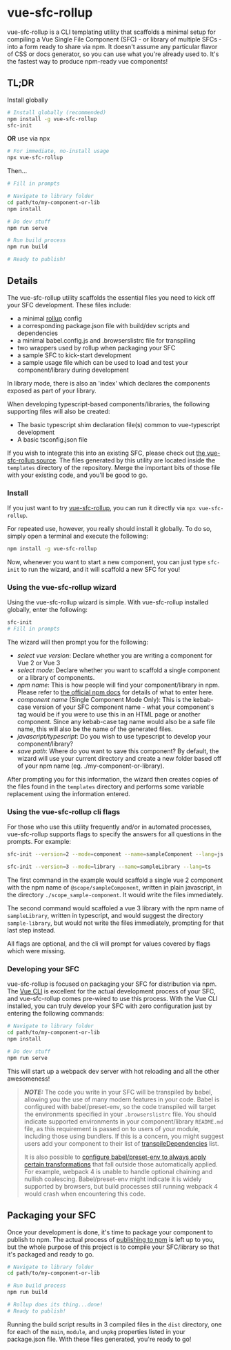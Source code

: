 # vue-sfc-rollup

vue-sfc-rollup is a CLI templating utility that scaffolds a minimal setup for compiling a Vue Single File Component (SFC) - or library of multiple SFCs - into a form ready to share via npm. It doesn't assume any particular flavor of CSS or docs generator, so you can use what you're already used to. It's the fastest way to produce npm-ready vue components!

## TL;DR
Install globally
```bash
# Install globally (recommended)
npm install -g vue-sfc-rollup
sfc-init
```
**OR** use via npx
```bash
# For immediate, no-install usage
npx vue-sfc-rollup
```
Then...
```bash
# Fill in prompts

# Navigate to library folder
cd path/to/my-component-or-lib
npm install

# Do dev stuff
npm run serve

# Run build process
npm run build

# Ready to publish!
```


## Details

The vue-sfc-rollup utility scaffolds the essential files you need to kick off your SFC development. These files include:
- a minimal [rollup](https://rollupjs.org) config
- a corresponding package.json file with build/dev scripts and dependencies
- a minimal babel.config.js and .browserslistrc file for transpiling
- two wrappers used by rollup when packaging your SFC
- a sample SFC to kick-start development
- a sample usage file which can be used to load and test your component/library during development

In library mode, there is also an 'index' which declares the components exposed as part of your library.

When developing typescript-based components/libraries, the following supporting files will also be created:
- The basic typescript shim declaration file(s) common to vue-typescript development
- A basic tsconfig.json file

If you wish to integrate this into an existing SFC, please check out [the vue-sfc-rollup source](https://github.com/team-innovation/vue-sfc-rollup). The files generated by this utility are located inside the `templates` directory of the repository. Merge the important bits of those file with your existing code, and you'll be good to go.

### Install

If you just want to try [vue-sfc-rollup](https://www.npmjs.com/package/vue-sfc-rollup), you can run it directly via `npx vue-sfc-rollup`.

For repeated use, however, you really should install it globally. To do so, simply open a terminal and execute the following:

```bash
npm install -g vue-sfc-rollup
```

Now, whenever you want to start a new component, you can just type `sfc-init` to run the wizard, and it will scaffold a new SFC for you!

### Using the vue-sfc-rollup wizard

Using the vue-sfc-rollup wizard is simple. With vue-sfc-rollup installed globally, enter the following:
```bash
sfc-init
# Fill in prompts
```
The wizard will then prompt you for the following:

  - *select vue version*: Declare whether you are writing a component for Vue 2 or Vue 3
  - *select mode*: Declare whether you want to scaffold a single component or a library of components.
  - *npm name*: This is how people will find your component/library in npm. Please refer to [the official npm docs](https://docs.npmjs.com/files/package.json#name) for details of what to enter here.
  - *component name* (Single Component Mode Only): This is the kebab-case version of your SFC component name - what your component's tag would be if you were to use this in an HTML page or another component. Since any kebab-case tag name would also be a safe file name, this will also be the name of the generated files.
  - *javascript/typescript*: Do you wish to use typescript to develop your component/library?
  - *save path*: Where do you want to save this component? By default, the wizard will use your current directory and create a new folder based off of your npm name (eg. ./my-component-or-library).

After prompting you for this information, the wizard then creates copies of the files found in the `templates` directory and performs some variable replacement using the information entered.

### Using the vue-sfc-rollup cli flags

For those who use this utility frequently and/or in automated processes, vue-sfc-rollup supports flags to specify the answers for all questions in the prompts. For example:

```bash
sfc-init --version=2 --mode=component --name=sampleComponent --lang=js --write

sfc-init --version=3 --mode=library --name=sampleLibrary --lang=ts
```

The first command in the example would scaffold a single vue 2 component with the npm name of `@scope/sampleComponent`, written in plain javascript, in the directory `./scope_sample-component`. It would write the files immediately.

The second command would scaffoled a vue 3 library with the npm name of `sampleLibrary`, written in typescript, and would suggest the directory `sample-library`, but would not write the files immediately, prompting for that last step instead.

All flags are optional, and the cli will prompt for values covered by flags which were missing.

### Developing your SFC

vue-sfc-rollup is focused on packaging your SFC for distribution via npm. The [Vue CLI](https://cli.vuejs.org/) is excellent for the actual development process of your SFC, and vue-sfc-rollup comes pre-wired to use this process. With the Vue CLI installed, you can truly develop your SFC with zero configuration just by entering the following commands:

```bash
# Navigate to library folder
cd path/to/my-component-or-lib
npm install

# Do dev stuff
npm run serve
```

This will start up a webpack dev server with hot reloading and all the other awesomeness!

> **_NOTE:_** The code you write in your SFC will be transpiled by babel, allowing you the use of many modern features in your code. Babel is configured with babel/preset-env, so the code transpiled will target the environments specified in your `.browserslistrc` file. You should indicate supported environments in your component/library `README.md` file, as this requirement is passed on to users of your module, including those using bundlers. If this is a concern, you might suggest users add your component to their list of [transpileDependencies](https://cli.vuejs.org/config/#transpiledependencies) list.
>
> It is also possible to [configure babel/preset-env to always apply certain transformations](https://babeljs.io/docs/en/babel-preset-env#include) that fall outside those automatically applied. For example, webpack 4 is unable to handle optional chaining and nullish coalescing. Babel/preset-env might indicate it is widely supported by browsers, but build processes still running webpack 4 would crash when encountering this code.

## Packaging your SFC

Once your development is done, it's time to package your component to publish to npm. The actual process of [publishing to npm](https://docs.npmjs.com/getting-started/publishing-npm-packages) is left up to you, but the whole purpose of this project is to compile your SFC/library so that it's packaged and ready to go.

```bash
# Navigate to library folder
cd path/to/my-component-or-lib

# Run build process
npm run build

# Rollup does its thing...done!
# Ready to publish!
```

Running the build script results in 3 compiled files in the `dist` directory, one for each of the `main`, `module`, and `unpkg` properties listed in your package.json file. With these files generated, you're ready to go!
